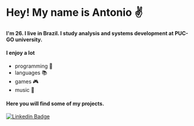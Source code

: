 
# Hey! My name is Antonio ✌️

#### I'm 26. I live in Brazil. I study analysis and systems development at PUC-GO university. 
#### I enjoy a lot 
- programming 🤖
- languages 📚
- games 🎮 
- music 🎹
#### Here you will find some of my projects.

[![Linkedin Badge](https://img.shields.io/badge/-LinkedIn-blue?style=flat-square&logo=Linkedin&logoColor=white&link=https://www.linkedin.com/in/antonio-marcelino-de-sousa-neto/)](https://www.linkedin.com/in/antonio-marcelino-de-sousa-neto/)
